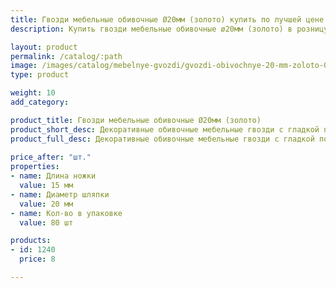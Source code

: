 ```yaml
---
title: Гвозди мебельные обивочные Ø20мм (золото) купить по лучшей цене с доставкой - Поролоныч
description: Купить гвозди мебельные обивочные ø20мм (золото) в розницу с доставкой по Москве в интернет-магазине Поролоныча.

layout: product
permalink: /catalog/:path
image: /images/catalog/mebelnye-gvozdi/gvozdi-obivochnye-20-mm-zoloto-01_1600w.jpg
type: product

weight: 10
add_category: 

product_title: Гвозди мебельные обивочные Ø20мм (золото)
product_short_desc: Декоративные обивочные мебельные гвозди с гладкой поверхностью. Цвет - золото.
product_full_desc: Декоративные обивочные мебельные гвозди с гладкой поверхностью. Цвет - золото.
        
price_after: "шт."
properties:
- name: Длина ножки
  value: 15 мм
- name: Диаметр шляпки
  value: 20 мм
- name: Кол-во в упаковке
  value: 80 шт

products:
- id: 1240
  price: 8

---
```

